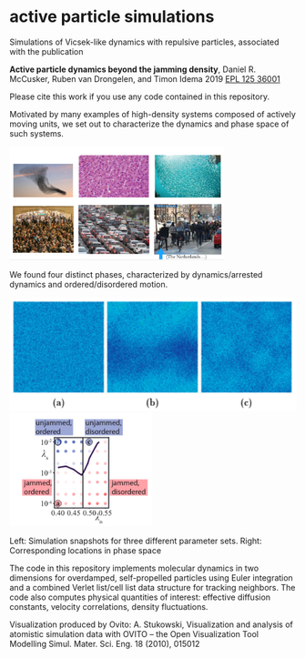 # active particle simulations
Simulations of Vicsek-like dynamics with repulsive particles, associated with the publication

**Active particle dynamics beyond the jamming density**, Daniel R. McCusker, Ruben van Drongelen, and Timon Idema 2019 [EPL 125 36001](https://dx.doi.org/10.1209/0295-5075/125/36001)

Please cite this work if you use any code contained in this repository.

Motivated by many examples of high-density systems composed of actively moving units, we set out to characterize the dynamics and phase space of such systems.

<img src="https://github.com/danielmccusker/active-particle-jamming/blob/master/images/motivation.png?raw=true" height="200">  

We found four distinct phases, characterized by dynamics/arrested dynamics and ordered/disordered motion. 

<img src="https://github.com/danielmccusker/active-particle-jamming/blob/master/images/snapshots.png?raw=true" height="200">        <img src="https://github.com/danielmccusker/active-particle-jamming/blob/master/images/phase-diagram.png?raw=true" height="200">
 
Left: Simulation snapshots for three different parameter sets. Right: Corresponding locations in phase space

The code in this repository implements molecular dynamics in two dimensions for overdamped, self-propelled particles using Euler integration and a combined Verlet list/cell list data structure for tracking neighbors. The code also computes physical quantities of interest: effective diffusion constants, velocity correlations, density fluctuations.

Visualization produced by Ovito:
A. Stukowski, Visualization and analysis of atomistic simulation data with OVITO – the Open Visualization Tool
Modelling Simul. Mater. Sci. Eng. 18 (2010), 015012

